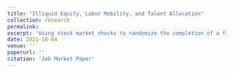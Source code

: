```yaml
---
title: "Illiquid Equity, Labor Mobility, and Talent Allocation"
collection: research
permalink: 
excerpt: 'Using stock market shocks to randomize the completion of a firm's liquidity event, I provide evidence that illiquid equity constrains labor mobility and talent allocation. I find that illiquidity reduces the mobility of employees with vested equity, while employees with unvested equity remain unaffected. The lock-in effect of illiquidity for vested employees is distinct from the well-known retention effect of unvested equity. I show that, by reducing labor mobility, illiquidity interferes with the assortative re-matching of talent in the economy. Recent trends of innovative startups staying private for longer can impose an externality on the broader economy by trapping employees in sub-optimal employer matches.'
date: 2021-10-04
venue: ''
paperurl: ''
citation: 'Job Market Paper'
---
```

